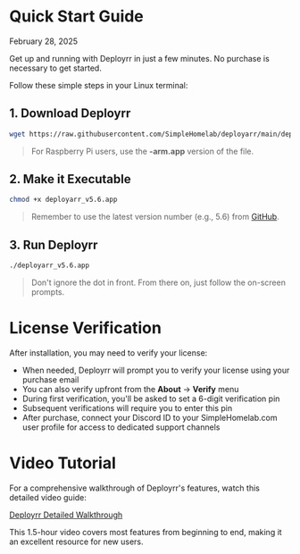 # Quick Start Guide
February 28, 2025

Get up and running with Deployrr in just a few minutes. No purchase is necessary to get started.

Follow these simple steps in your Linux terminal:

## 1. Download Deployrr
```bash
wget https://raw.githubusercontent.com/SimpleHomelab/deployarr/main/deployarr_v5.6.app
```

> For Raspberry Pi users, use the **-arm.app** version of the file.

## 2. Make it Executable
```bash
chmod +x deployarr_v5.6.app
```

> Remember to use the latest version number (e.g., 5.6) from [GitHub](https://github.com/SimpleHomelab/deployarr).

## 3. Run Deployrr
```bash
./deployarr_v5.6.app
```

> Don't ignore the dot in front. From there on, just follow the on-screen prompts.

# License Verification

After installation, you may need to verify your license:

- When needed, Deployrr will prompt you to verify your license using your purchase email
- You can also verify upfront from the **About** -> **Verify** menu
- During first verification, you'll be asked to set a 6-digit verification pin
- Subsequent verifications will require you to enter this pin
- After purchase, connect your Discord ID to your SimpleHomelab.com user profile for access to dedicated support channels

# Video Tutorial

For a comprehensive walkthrough of Deployrr's features, watch this detailed video guide:

[Deployrr Detailed Walkthrough](https://www.youtube.com/watch?v=rdqbAr0TFnQ)

This 1.5-hour video covers most features from beginning to end, making it an excellent resource for new users.
